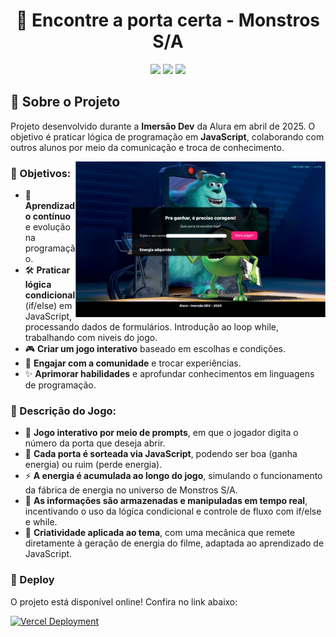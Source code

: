 # <h1 align="center"> 👾 Encontre a porta certa - Monstros S/A </h1>

<p align="center">
  <img src="https://img.shields.io/badge/JavaScript-F7DF1E?style=for-the-badge&logo=javascript&logoColor=black">
  <img src="https://img.shields.io/badge/HTML5-E34F26?style=for-the-badge&logo=html5&logoColor=white">
  <img src="https://img.shields.io/badge/CSS-239120?&style=for-the-badge&logo=css3&logoColor=white">
</p>

## 🚀 Sobre o Projeto  

Projeto desenvolvido durante a **Imersão Dev** da Alura em abril de 2025. O objetivo é praticar lógica de programação em **JavaScript**, colaborando com outros alunos por meio da comunicação e troca de conhecimento.  

<img align="right" alt="coding-gif" width="400" src="https://github.com/ErikaCZanin/jogoMonstrosSA/blob/main/imgVercel.png">

### 📌 Objetivos:  
- 🌱 **Aprendizado contínuo** e evolução na programação.  
- 🛠️ **Praticar lógica condicional** (if/else) em JavaScript, processando dados de formulários. Introdução ao loop while, trabalhando com niveis do jogo.
- 🎮 **Criar um jogo interativo** baseado em escolhas e condições.  
- 🤝 **Engajar com a comunidade** e trocar experiências.  
- ✨ **Aprimorar habilidades** e aprofundar conhecimentos em linguagens de programação.

### 📝 Descrição do Jogo:  
- 🧠 **Jogo interativo por meio de prompts**, em que o jogador digita o número da porta que deseja abrir.
- 🚪 **Cada porta é sorteada via JavaScript**, podendo ser boa (ganha energia) ou ruim (perde energia).
- ⚡ **A energia é acumulada ao longo do jogo**, simulando o funcionamento da fábrica de energia no universo de Monstros S/A.
- 💾 **As informações são armazenadas e manipuladas em tempo real**, incentivando o uso da lógica condicional e controle de fluxo com if/else e while.
- 🎨 **Criatividade aplicada ao tema**, com uma mecânica que remete diretamente à geração de energia do filme, adaptada ao aprendizado de JavaScript.

### 💫 Deploy  
O projeto está disponível online! Confira no link abaixo:  

[![Vercel Deployment](https://img.shields.io/badge/Vercel-Deployed-black?style=for-the-badge&logo=vercel&logoColor=white)](https://jogo-monstros-sa.vercel.app/)  
